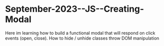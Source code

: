 # September-2023--JS--Creating-Modal

Here im learning how to build a functional modal that will respond on click events (open, close).
How to hide / unhide classes throw DOM manipulation
